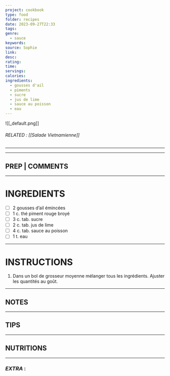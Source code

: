```yaml
---
project: cookbook
type: food
folder: recipes
date: 2023-09-27T22:33
tags: 
genre:
  - sauce
keywords: 
source: Sophie
link: 
desc: 
rating: 
time: 
servings: 
calories: 
ingredients:
  - gousses d'ail
  - piments
  - sucre
  - jus de lime
  - sauce au poisson
  - eau
---
```


![[_default.png]]
###### *RELATED* :  [[Salade Vietnamienne]]
---


---
## PREP | COMMENTS



---
# INGREDIENTS

- [ ] 2 gousses d’ail émincées
- [ ] 1 c. thé piment rouge broyé
- [ ] 3 c. tab. sucre
- [ ] 2 c. tab. jus de lime
- [ ] 4 c. tab. sauce au poisson
- [ ] 1 t. eau

---
# INSTRUCTIONS

1. Dans un bol de grosseur moyenne mélanger tous les ingrédients. Ajuster les quantités au goût.

---
## NOTES



---
## TIPS



---
## NUTRITIONS



---
### *EXTRA* :



